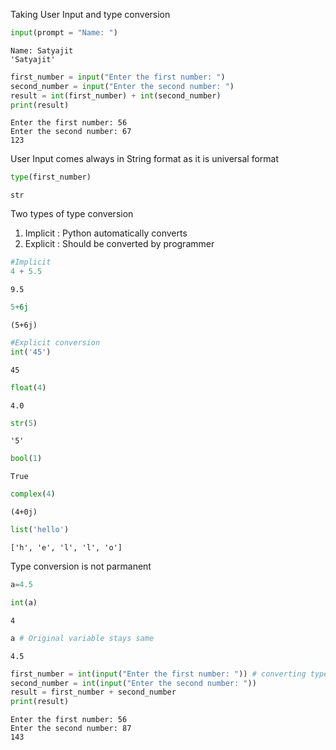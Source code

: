 
Taking User Input and type conversion


```python
input(prompt = "Name: ")
```

    Name: Satyajit
    'Satyajit'




```python
first_number = input("Enter the first number: ")
second_number = input("Enter the second number: ")
result = int(first_number) + int(second_number)
print(result)
```

    Enter the first number: 56
    Enter the second number: 67
    123


User Input comes always in String format as it is universal format


```python
type(first_number)
```




    str



Two types of type conversion
1. Implicit : Python automatically converts
2. Explicit : Should be converted by programmer


```python
#Implicit
4 + 5.5
```




    9.5




```python
5+6j
```




    (5+6j)




```python
#Explicit conversion
int('45')
```




    45




```python
float(4)
```




    4.0




```python
str(5)
```




    '5'




```python
bool(1)
```




    True




```python
complex(4)
```




    (4+0j)




```python
list('hello')
```




    ['h', 'e', 'l', 'l', 'o']



Type conversion is not parmanent


```python
a=4.5
```


```python
int(a)
```




    4




```python
a # Original variable stays same
```




    4.5




```python
first_number = int(input("Enter the first number: ")) # converting type when taking input
second_number = int(input("Enter the second number: "))
result = first_number + second_number
print(result)
```

    Enter the first number: 56
    Enter the second number: 87
    143

